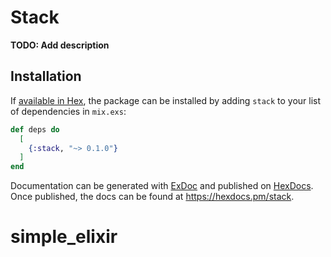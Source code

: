 # Stack

**TODO: Add description**

## Installation

If [available in Hex](https://hex.pm/docs/publish), the package can be installed
by adding `stack` to your list of dependencies in `mix.exs`:

```elixir
def deps do
  [
    {:stack, "~> 0.1.0"}
  ]
end
```

Documentation can be generated with [ExDoc](https://github.com/elixir-lang/ex_doc)
and published on [HexDocs](https://hexdocs.pm). Once published, the docs can
be found at <https://hexdocs.pm/stack>.

# simple_elixir
